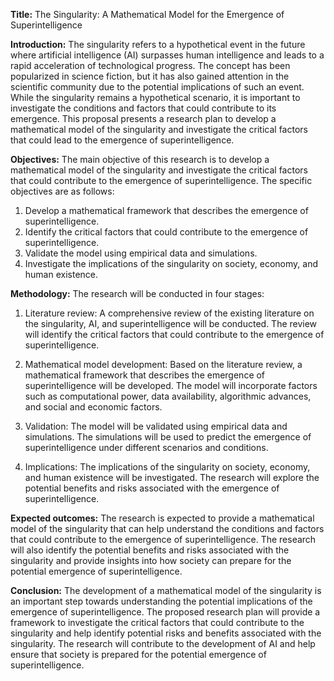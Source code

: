 **Title:** The Singularity: A Mathematical Model for the Emergence of Superintelligence

**Introduction:**
The singularity refers to a hypothetical event in the future where artificial intelligence (AI) surpasses human intelligence and leads to a rapid acceleration of technological progress. The concept has been popularized in science fiction, but it has also gained attention in the scientific community due to the potential implications of such an event. While the singularity remains a hypothetical scenario, it is important to investigate the conditions and factors that could contribute to its emergence. This proposal presents a research plan to develop a mathematical model of the singularity and investigate the critical factors that could lead to the emergence of superintelligence.

**Objectives:**
The main objective of this research is to develop a mathematical model of the singularity and investigate the critical factors that could contribute to the emergence of superintelligence. The specific objectives are as follows:

1. Develop a mathematical framework that describes the emergence of superintelligence.
2. Identify the critical factors that could contribute to the emergence of superintelligence.
3. Validate the model using empirical data and simulations.
4. Investigate the implications of the singularity on society, economy, and human existence.

**Methodology:**
The research will be conducted in four stages:

1. Literature review: A comprehensive review of the existing literature on the singularity, AI, and superintelligence will be conducted. The review will identify the critical factors that could contribute to the emergence of superintelligence.

2. Mathematical model development: Based on the literature review, a mathematical framework that describes the emergence of superintelligence will be developed. The model will incorporate factors such as computational power, data availability, algorithmic advances, and social and economic factors.

3. Validation: The model will be validated using empirical data and simulations. The simulations will be used to predict the emergence of superintelligence under different scenarios and conditions.

4. Implications: The implications of the singularity on society, economy, and human existence will be investigated. The research will explore the potential benefits and risks associated with the emergence of superintelligence.

**Expected outcomes:**
The research is expected to provide a mathematical model of the singularity that can help understand the conditions and factors that could contribute to the emergence of superintelligence. The research will also identify the potential benefits and risks associated with the singularity and provide insights into how society can prepare for the potential emergence of superintelligence.

**Conclusion:**
The development of a mathematical model of the singularity is an important step towards understanding the potential implications of the emergence of superintelligence. The proposed research plan will provide a framework to investigate the critical factors that could contribute to the singularity and help identify potential risks and benefits associated with the singularity. The research will contribute to the development of AI and help ensure that society is prepared for the potential emergence of superintelligence.
